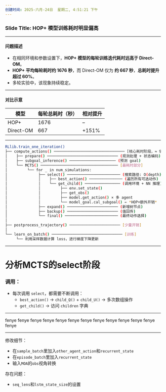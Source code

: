 ```yaml
---
创建时间: 2025-六月-24日  星期二, 4:51:21 下午
---
```


### **Slide Title: HOP+ 模型训练耗时明显偏高**

---

#### 问题描述

* 在相同环境和参数设置下，**HOP+ 模型的每轮训练迭代耗时远高于 Direct-OM**。
* **HOP+ 平均每轮耗时约 1676 秒**，而 Direct-OM 仅为 **约 667 秒**，**总耗时提升超过 60%**。
* 多轮实验中，该现象持续稳定。

---

####  对比示意

| 模型        | 每轮总耗时（秒） | 相对提升  |
| --------- | -------- | ----- |
| HOP+      | 1676     | –     |
| Direct-OM | 667      | +151% |

---

```bash
RLlib.train_one_iteration()
├── compute_actions() ──────────────────────────────── [核心耗时阶段，≈ 99%]
│    ├── prepare() ──────────────────────────────── (观测处理 + 状态编码)
│    ├── subgoal_inference() ───────────────────── (预测 goal)
│    └── MCTS() ─────────────────────────────────── [最耗时部分]
│         └── for _ in num_simulations:
│              ├── select() ──────────────────────── (搜索路径: O(depth))
│              │    ├── best_action() ─────────────── (遍历所有可选动作)
│              │    └── get_child() ──────────────── (调用环境 + NN 推理)
│              │         ├── env.set_state()
│              │         ├── get_obs()
│              │         ├── model.get_action() × 多 agent
│              │         └── model_goal.cal_subgoal() ← *HOP+额外开销*
│              ├── expand() ─────────────────────── (新增树节点)
│              ├── backup() ─────────────────────── (值回传)
│              └── final() ──────────────────────── (最终动作选择)
│
├── postprocess_trajectory() ─────────────────────── [少量开销]
│
└── learn_on_batch() ──────────────────────────────── [训练]
     └── 利用采样数据计算 loss，进行梯度下降更新

```



---

# 分析MCTS的select阶段

### 调用：
* 每次调用 `select`，都需要不断调用：
  * `best_action()` → `child_Q()` + `child_U()` → 多次数组操作
  * `get_child()` → 访问 `children` 字典

---


fenye
fenye
fenye
fenye
fenye
fenye
fenye
fenye
fenye
fenye
fenye
fenye
fenye

---



修改细节：
- 在`sample_batch`里加入`other_agent_action`和`recurrent_state`
- 在`episode_batch`里加入`recurrent_state`
- 输入`MOA`的`obs`视角转换

存在问题：
- `seq_lens`和`lstm_state_size`的设置

